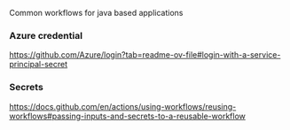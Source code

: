 Common workflows for java based applications


### Azure credential
https://github.com/Azure/login?tab=readme-ov-file#login-with-a-service-principal-secret

### Secrets
https://docs.github.com/en/actions/using-workflows/reusing-workflows#passing-inputs-and-secrets-to-a-reusable-workflow
